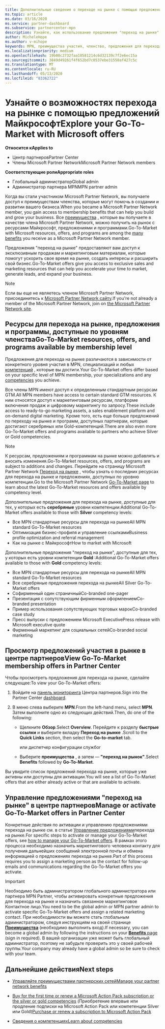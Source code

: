 ```yaml
---
title: Дополнительные сведения о переходе на рынке с помощью предложений Майкрософт
ms.topic: article
ms.date: 03/16/2020
ms.service: partner-dashboard
ms.subservice: partnercenter-mpn
description: Узнайте, как использование предложения "переход на рынке" с помощью предложений Майкрософт поможет ускорить работу на рынке, создать интересы и расширить свой бизнес.
author: MicheleHope
ms.author: v-mihope
keywords: MPN, преимущества участия, членство, предложения для перехода на рынок, переход на рынок с корпорацией Майкрософт, переход на рынок, Золотое членство, Серебряное членство
ms.localizationpriority: medium
ms.openlocfilehash: 19b00c2732faa18581214c6d32139c7f2e6ec15a
ms.sourcegitcommit: 3849d49261f4f652bd7c0537ebe31558af427c5c
ms.translationtype: MT
ms.contentlocale: ru-RU
ms.lasthandoff: 05/13/2020
ms.locfileid: "83362722"
---
```

# <a name="explore-your-go-to-market-with-microsoft-offers"></a><span data-ttu-id="e5838-104">Узнайте о возможностях перехода на рынке с помощью предложений Майкрософт</span><span class="sxs-lookup"><span data-stu-id="e5838-104">Explore your Go-To-Market with Microsoft offers</span></span>

<span data-ttu-id="e5838-105">**Относится к**</span><span class="sxs-lookup"><span data-stu-id="e5838-105">**Applies to**</span></span>

- <span data-ttu-id="e5838-106">Центр партнеров</span><span class="sxs-lookup"><span data-stu-id="e5838-106">Partner Center</span></span>
- <span data-ttu-id="e5838-107">Члены Microsoft Partner Network</span><span class="sxs-lookup"><span data-stu-id="e5838-107">Microsoft Partner Network members</span></span>

<span data-ttu-id="e5838-108">**Соответствующие роли**</span><span class="sxs-lookup"><span data-stu-id="e5838-108">**Appropriate roles**</span></span>

- <span data-ttu-id="e5838-109">Глобальный администратор</span><span class="sxs-lookup"><span data-stu-id="e5838-109">Global admin</span></span>
- <span data-ttu-id="e5838-110">Администратор партнера MPN</span><span class="sxs-lookup"><span data-stu-id="e5838-110">MPN partner admin</span></span>

<span data-ttu-id="e5838-111">Когда вы стали участником Microsoft Partner Network, вы получаете доступ к преимуществам членства, которые могут помочь в создании и развитии вашего бизнеса.</span><span class="sxs-lookup"><span data-stu-id="e5838-111">When you became a Microsoft Partner Network member, you gain access to membership benefits that can help you build and grow your business.</span></span> <span data-ttu-id="e5838-112">Все [преимущества](https://partner.microsoft.com/manage-your-partner-network-benefits) , которые вы получаете в качестве члена Microsoft Partner Network, можно получить на рынок с ресурсами Майкрософт, предложениями и программами.</span><span class="sxs-lookup"><span data-stu-id="e5838-112">Go-To-Market with Microsoft  resources, offers, and programs are among the [many benefits](https://partner.microsoft.com/manage-your-partner-network-benefits) you receive as a Microsoft Partner Network member.</span></span>

<span data-ttu-id="e5838-113">Предложения "переход на рынке" предоставляют вам доступ к эксклюзивным продажам и маркетинговым материалам, которые помогут ускорить свое время на рынке, создать интересы и расширить свой бизнес.</span><span class="sxs-lookup"><span data-stu-id="e5838-113">Go-To-Market offers give you access to exclusive sales and marketing resources that can help you accelerate your time to market, generate leads, and expand your business.</span></span>

>[!NOTE]
><span data-ttu-id="e5838-114">Если вы еще не являетесь членом Microsoft Partner Network, присоединитесь к [Microsoft Partner Network сайту](https://partner.microsoft.com/membership).</span><span class="sxs-lookup"><span data-stu-id="e5838-114">If you're not already a member of the Microsoft Partner Network, join on [the Microsoft Partner Network site](https://partner.microsoft.com/membership).</span></span>

## <a name="go-to-market-resources-offers-and-programs-available-by-membership-level"></a><span data-ttu-id="e5838-115">Ресурсы для перехода на рынке, предложения и программы, доступные по уровням членства</span><span class="sxs-lookup"><span data-stu-id="e5838-115">Go-To-Market resources, offers, and programs available by membership level</span></span>

<span data-ttu-id="e5838-116">Предложения для перехода на рынке различаются в зависимости от конкретного уровня участия в MPN, специализаций и любых [компетенций](learn-about-competencies.md) , которые вы достиги.</span><span class="sxs-lookup"><span data-stu-id="e5838-116">Your Go-To-Market offers differ based on your specific level of MPN membership, your specializations and any [competencies](learn-about-competencies.md) you achieve.</span></span>

<span data-ttu-id="e5838-117">Все члены MPN имеют доступ к определенным стандартным ресурсам GTM.</span><span class="sxs-lookup"><span data-stu-id="e5838-117">All MPN members have access to certain standard GTM resources.</span></span> <span data-ttu-id="e5838-118">К ним относятся доступ к маркетинговым ресурсам, платформе включения продаж и цифровому маркетингу по запросу.</span><span class="sxs-lookup"><span data-stu-id="e5838-118">These include access to ready-to-go marketing assets, a sales enablement platform and on-demand digital marketing.</span></span> <span data-ttu-id="e5838-119">Кроме того, есть еще больше предложений по переходу на рынке и программ, доступных партнерам, которые достигают серебряных или Gold-компетенций.</span><span class="sxs-lookup"><span data-stu-id="e5838-119">There are also even more Go-To-Market offers and programs available to partners who achieve Silver or Gold competencies.</span></span>

>[!NOTE]
><span data-ttu-id="e5838-120">К ресурсам, предложениям и программам на рынке можно добавлять и вносить изменения.</span><span class="sxs-lookup"><span data-stu-id="e5838-120">Go-To-Market resources, offers, and programs are subject to additions and changes.</span></span> <span data-ttu-id="e5838-121">Перейдите на страницу Microsoft Partner Network [Переход на рынке](https://partner.microsoft.com/membership/go-to-market) , чтобы узнать о последних ресурсах для перехода на рынке и предложениях, доступных по уровню компетенции.</span><span class="sxs-lookup"><span data-stu-id="e5838-121">Go to the Microsoft Partner Network [Go-To-Market page](https://partner.microsoft.com/membership/go-to-market) to learn about the latest Go-To-Market resources and offers available by competency level.</span></span>

<span data-ttu-id="e5838-122">Дополнительные предложения для перехода на рынке, доступные для тех, у которых есть **серебряные** уровни компетенции:</span><span class="sxs-lookup"><span data-stu-id="e5838-122">Additional Go-To-Market offers available to those with **Silver** competency levels:</span></span>

- <span data-ttu-id="e5838-123">Все MPN стандартные ресурсы для перехода на рынке</span><span class="sxs-lookup"><span data-stu-id="e5838-123">All MPN standard Go-To-Market resources</span></span>
- <span data-ttu-id="e5838-124">Оптимизация бизнес-профиля и управление ссылками</span><span class="sxs-lookup"><span data-stu-id="e5838-124">Business profile optimization and referral management</span></span>
- <span data-ttu-id="e5838-125">Как на рынке с Майкрософт</span><span class="sxs-lookup"><span data-stu-id="e5838-125">How to market with Microsoft</span></span>

<span data-ttu-id="e5838-126">Дополнительные предложения "переход на рынке", доступные для тех, у которых есть уровни компетенции **Gold** :</span><span class="sxs-lookup"><span data-stu-id="e5838-126">Additional Go-To-Market offers available to those with **Gold** competency levels:</span></span>

- <span data-ttu-id="e5838-127">Все MPN стандартные ресурсы для перехода на рынке</span><span class="sxs-lookup"><span data-stu-id="e5838-127">All MPN standard Go-To-Market resources</span></span>
- <span data-ttu-id="e5838-128">Все серебряные предложения перехода на рынке</span><span class="sxs-lookup"><span data-stu-id="e5838-128">All Silver Go-To-Market offers</span></span>
- <span data-ttu-id="e5838-129">Софирменный один страничный</span><span class="sxs-lookup"><span data-stu-id="e5838-129">Co-branded one-pager</span></span>
- <span data-ttu-id="e5838-130">Презентация с сопутствующим фирменным оформлением</span><span class="sxs-lookup"><span data-stu-id="e5838-130">Co-branded presentation</span></span>
- <span data-ttu-id="e5838-131">Пример использования сопутствующих торговых марок</span><span class="sxs-lookup"><span data-stu-id="e5838-131">Co-branded case study</span></span>
- <span data-ttu-id="e5838-132">Пресс выпуски с предложением Microsoft Executive</span><span class="sxs-lookup"><span data-stu-id="e5838-132">Press release with Microsoft executive quote</span></span>
- <span data-ttu-id="e5838-133">Фирменный маркетинг для социальных сетей</span><span class="sxs-lookup"><span data-stu-id="e5838-133">Co-branded social marketing</span></span>

## <a name="view-go-to-market-membership-offers-in-partner-center"></a><span data-ttu-id="e5838-134">Просмотр предложений участия в рынке в центре партнеров</span><span class="sxs-lookup"><span data-stu-id="e5838-134">View Go-To-Market membership offers in Partner Center</span></span>

<span data-ttu-id="e5838-135">Чтобы просмотреть предложения для перехода на рынке, сделайте следующее:</span><span class="sxs-lookup"><span data-stu-id="e5838-135">To view your Go-To-Market offers:</span></span>

1. <span data-ttu-id="e5838-136">Войдите на [панель мониторинга]( https://docs.microsoft.com/partner-center/) Центра партнеров.</span><span class="sxs-lookup"><span data-stu-id="e5838-136">Sign into the Partner Center [dashboard]( https://docs.microsoft.com/partner-center/).</span></span>

2. <span data-ttu-id="e5838-137">В меню слева выберите **MPN**.</span><span class="sxs-lookup"><span data-stu-id="e5838-137">From the left-hand menu, select **MPN**.</span></span> <span data-ttu-id="e5838-138">Затем выполните одно из следующих действий.</span><span class="sxs-lookup"><span data-stu-id="e5838-138">Then, do one of the following:</span></span>

    - <span data-ttu-id="e5838-139">Щелкните **Обзор**.</span><span class="sxs-lookup"><span data-stu-id="e5838-139">Select **Overview**.</span></span> <span data-ttu-id="e5838-140">Перейдите к разделу **быстрые ссылки** и выберите вкладку **Переход на рынке** .</span><span class="sxs-lookup"><span data-stu-id="e5838-140">Scroll to the **Quick Links** section, then select the **Go-to-market** tab.</span></span>

      <span data-ttu-id="e5838-141">или диспетчер конфигурации служб</span><span class="sxs-lookup"><span data-stu-id="e5838-141">or</span></span>

    - <span data-ttu-id="e5838-142">Выберите **преимущества** , а затем — **"переход на рынок"**.</span><span class="sxs-lookup"><span data-stu-id="e5838-142">Select **Benefits** followed by **Go-To-Market**.</span></span>

<span data-ttu-id="e5838-143">Вы увидите список предложений перехода на рынке, которые уже активны или доступны для активации.</span><span class="sxs-lookup"><span data-stu-id="e5838-143">You will see a list of Go-To-Market offers that are either already active or that are available to activate.</span></span>

## <a name="manage-or-activate-go-to-market-offers-in-partner-center"></a><span data-ttu-id="e5838-144">Управление предложениями "переход на рынке" в центре партнеров</span><span class="sxs-lookup"><span data-stu-id="e5838-144">Manage or activate Go-To-Market offers in Partner Center</span></span>

<span data-ttu-id="e5838-145">Конкретные действия по активации и управлению предложениями перехода на рынке см. в статье [Управление предложениями](manage-your-partner-network-benefits.md#manage-go-to-market-offers)перехода на рынке.</span><span class="sxs-lookup"><span data-stu-id="e5838-145">For specific steps to activate or manage your Go-To-Market offers, see [how to manage your Go-To-Market offers](manage-your-partner-network-benefits.md#manage-go-to-market-offers).</span></span> <span data-ttu-id="e5838-146">В рамках этого процесса необходимо назначить маркетингового человека контакту для получения дальнейших сообщений электронной почты и обмена информацией о предложениях перехода на рынке.</span><span class="sxs-lookup"><span data-stu-id="e5838-146">Part of this process requires you to assign a marketing person as the contact for follow-up emails and communications regarding the Go-To-Market offers you activate.</span></span>

>[!IMPORTANT]
><span data-ttu-id="e5838-147">Необходимо быть администратором глобального администратора или партнера MPN Partner, чтобы активировать конкретные предложения для перехода на рынке и назначить связанное маркетинговое Контактное лицо.</span><span class="sxs-lookup"><span data-stu-id="e5838-147">You need to be the global admin or MPN partner admin to activate specific Go-To-Market offers and assign a related marketing contact.</span></span> <span data-ttu-id="e5838-148">При необходимости вы можете стать глобальным администратором, следуя инструкциям на своей странице [**Преимущества**](https://partnercenter.microsoft.com/pcv/partnership/benefits) (необходимо выполнить вход).</span><span class="sxs-lookup"><span data-stu-id="e5838-148">If necessary, you can become a global admin by following the instructions on your [**Benefits** page](https://partnercenter.microsoft.com/pcv/partnership/benefits) (sign in required).</span></span> <span data-ttu-id="e5838-149">В вашей организации уже может быть глобальный администратор, поэтому не забудьте проверить это у своей рабочей группы.</span><span class="sxs-lookup"><span data-stu-id="e5838-149">Your company may already have a global admin so be sure to check with your team.</span></span>

## <a name="next-steps"></a><span data-ttu-id="e5838-150">Дальнейшие действия</span><span class="sxs-lookup"><span data-stu-id="e5838-150">Next steps</span></span>

- [<span data-ttu-id="e5838-151">Управляйте преимуществами партнерских сетей</span><span class="sxs-lookup"><span data-stu-id="e5838-151">Manage your partner network benefits</span></span>](manage-your-partner-network-benefits.md)

- <span data-ttu-id="e5838-152">[Buy for the first time or renew a Microsoft Action Pack subscription or the silver or gold competencies](mpn-get-action-pack.md) (Приобретение впервые или продление подписки на Microsoft Action Pack или компетенции Silver или Gold)</span><span class="sxs-lookup"><span data-stu-id="e5838-152">[Purchase or renew a subscription to Microsoft Action Pack](mpn-get-action-pack.md)</span></span>

- [<span data-ttu-id="e5838-153">Сведения о компетенциях</span><span class="sxs-lookup"><span data-stu-id="e5838-153">Learn about competencies</span></span>](learn-about-competencies.md)
